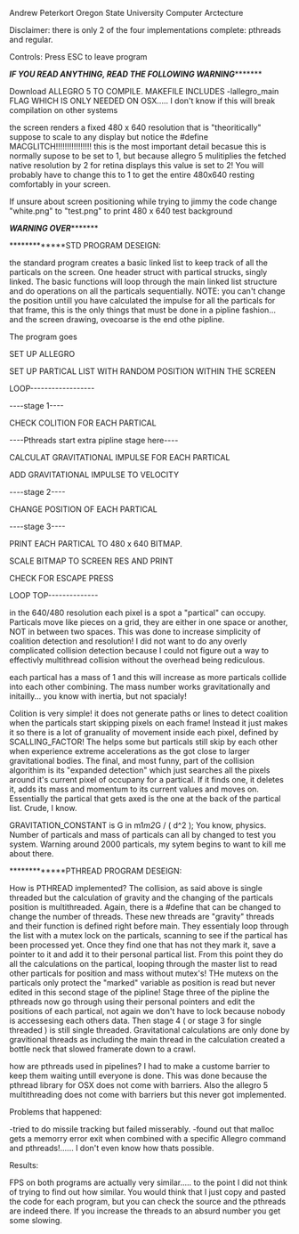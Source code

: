 Andrew Peterkort
Oregon State University
Computer Arctecture

Disclaimer: there is only 2 of the four implementations complete: pthreads and regular.

Controls: Press ESC to leave program


*******************************IF YOU READ ANYTHING, READ THE FOLLOWING WARNING**************************************

Download ALLEGRO 5 TO COMPILE. MAKEFILE INCLUDES -lallegro_main FLAG WHICH IS ONLY NEEDED ON OSX..... I don't know if this will break compilation on other systems 

the screen renders a fixed 480 x 640 resolution that is "theoritically" suppose to scale to any display but notice the #define MACGLITCH!!!!!!!!!!!!!!!!
this is the most important detail becasue this is normally supose to be set to 1, but because allegro 5 mulitiplies the fetched native resolution by 2 for retina displays this value is set to 2! You will probably have to change this to 1 to get the entire 480x640 resting comfortably in your screen.

If unsure about screen positioning while trying to jimmy the code change "white.png" to "test.png" to print 480 x 640 test background

*******************************WARNING OVER**************************************

*************STD PROGRAM DESEIGN:

the standard program creates a basic linked list to keep track of all the particals on the screen. One header struct with partical strucks, singly linked. The basic functions will loop through the main linked list structure and do operations on all the particals sequentially. NOTE: you can't change the position untill you have calculated the impulse for all the particals for that frame, this is the only things that must be done in a pipline fashion... and the screen drawing, ovecoarse is the end othe pipline.

The program goes

SET UP ALLEGRO

SET UP PARTICAL LIST WITH RANDOM POSITION WITHIN THE SCREEN

LOOP------------------

----stage 1----

CHECK COLITION FOR EACH PARTICAL

----Pthreads start extra pipline stage here----

CALCULAT GRAVITATIONAL IMPULSE FOR EACH PARTICAL

ADD GRAVITATIONAL IMPULSE TO VELOCITY

----stage 2----

CHANGE POSITION OF EACH PARTICAL

----stage 3----

PRINT EACH PARTICAL TO 480 x 640 BITMAP.

SCALE BITMAP TO SCREEN RES AND PRINT

CHECK FOR ESCAPE PRESS

LOOP TOP--------------

in the 640/480 resolution each pixel is a spot a "partical" can occupy. Particals move like pieces on a grid, they are either in one space or another, NOT in between two spaces. This was done to increase simplicity of coalition detection and resolution! I did not want to do any overly complicated collision detection because I could not figure out a way to effectivly multithread collision without the overhead being rediculous.

each partical has a mass of 1 and this will increase as more particals collide into each other combining. The mass number works gravitationally and initailly... you know with inertia, but not spacialy!

Colition is very simple! it does not generate paths or lines to detect coalition when the particals start skipping pixels on each frame! Instead it just makes it so there is a lot of granuality of movement inside each pixel, defined by SCALLING_FACTOR! The helps some but particals still skip by each other when experience extreme accelerations as the got close to larger gravitational bodies. The final, and most funny, part of the collision algorithim is its "expanded detection" which just searches all the pixels around it's current pixel of occupany for a partical. If it finds one, it deletes it, adds its mass and momentum to its current values and moves on. Essentially the partical that gets axed is the one at the back of the partical list. Crude, I know.

GRAVITATION_CONSTANT is G in m1*m2*G / ( d^2 ); You know, physics. Number of particals and mass of particals can all by changed to test you system. Warning around 2000 particals, my sytem begins to want to kill me about there.

*************PTHREAD PROGRAM DESEIGN:

How is PTHREAD implemented? The collision, as said above is single threaded but the calculation of gravity and the changing of the particals position is multithreaded. Again, there is a #define that can be changed to change the number of threads. These new threads are "gravity" threads and their function is defined right before main. They essentialy loop through the list with a mutex lock on the particals, scanning to see if the partical has been processed yet. Once they find one that has not they mark it, save a pointer to it and add it to their personal partical list. From this point they do all the calculations on the partical, looping through the master list to read other particals for position and mass without mutex's! THe mutexs on the particals only protect the "marked" variable as position is read but never edited in this second stage of the pipline! Stage three of the pipline the pthreads now go through using their personal pointers and edit the positions of each partical, not again we don't have to lock because nobody is accessesing each others data. Then stage 4 ( or stage 3 for single threaded ) is still single threaded. Gravitational calculations are only done by gravitional threads as including the main thread in the calculation created a bottle neck that slowed framerate down to a crawl.

how are pthreads used in pipelines? I had to make a custome barrier to keep them waiting untill everyone is done. This was done because the pthread library for OSX does not come with barriers. Also the allegro 5 multithreading does not come with barriers but this never got implemented.

Problems that happened:

-tried to do missile tracking but failed misserably.
-found out that malloc gets a memorry error exit when combined with a specific Allegro command and pthreads!...... I don't even know how thats possible.

Results:

FPS on both programs are actually very similar..... to the point I did not think of trying to find out how similar. You would think that I just copy and pasted the code for each program, but you can check the source and the pthreads are indeed there. If you increase the threads to an absurd number you get some slowing.

